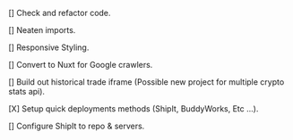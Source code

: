 [] Check and refactor code.

[] Neaten imports.

[] Responsive Styling.

[] Convert to Nuxt for Google crawlers.

[] Build out historical trade iframe (Possible new project for multiple crypto stats api).

[X] Setup quick deployments methods (ShipIt, BuddyWorks, Etc ...).

[] Configure ShipIt to repo & servers.